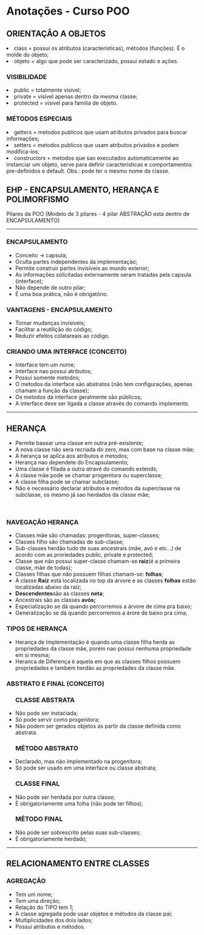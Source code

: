 <h1><strong>Anotações - Curso POO</strong></h1>

<h2>ORIENTAÇÃO A OBJETOS</h2>
<li> class = possui os atributos (características), métodos (funções). É o molde do objeto;</li>
<li> objeto = algo que pode ser caracterizado, possui estado e ações.</li>

<h3>VISIBILIDADE</h3>
<li> public = totalmente visivel;</li>
<li> private = visivel apenas dentro da mesma classe;</li>
<li> protected = visivel para familia de objeto.</li>

<h3>MÉTODOS ESPECIAIS</h3>
<li> getters = metodos publicos que usam atributos privados para buscar informações;
<li> setters = metodos publicos que usam atributos privados e podem modifica-los;
<li> constructors = metodos que sao executados automaticamente ao instanciar um objeto, serve para definir caracteristicas e comportamentos pre-definidos e default. Obs.: pode ter o mesmo nome da classe.

<h2>EHP - ENCAPSULAMENTO, HERANÇA E POLIMORFISMO</h2>
Pilares da POO (Modelo de 3 pilares - 4 pilar ABSTRAÇÃO esta dentro de ENCAPSULAMENTO)

<hr>
<h3>ENCAPSULAMENTO</h3>
 <ul>
 	<li>Conceito -> capsula;</li>
	 <li> Oculta partes independentes da implementação;</li>
	 <li>Permite construir partes invisíveis ao mundo exterior;</li>
	 <li>As informações solicitadas externamente seram tratadas pela capsula (interface);</li>
	 <li>Não depende de outro pilar;</li>
	 <li>É uma boa prática, nāo é obrigatório.</li>
 </ul>
<h3>VANTAGENS - ENCAPSULAMENTO</h3>
<ul>
	<li>Tornar mudanças invisíveis;</li>
	<li>Facilitar a reutiliçāo do código;</li>
	<li>Reduzir efeitos colatareais ao código.</li>
</ul>
<h3>CRIANDO UMA INTERFACE (CONCEITO)</h3>
<ul>
	<li>Interface tem um nome;</li>
	<li>Interface nao possui atributos;</li>
	<li>Possui somente metodos;</li>
	<li>O metodos da interface são abstratos (não tem configurações, apenas chamam a função da classe);</li>
	<li>Os metodos da interface geralmente são públicos;</li>
	<li>A interface deve ser ligada a classe através do comando implements.</li>
</ul>
<hr>
<h2>HERANÇA</h2>
<ul>
	<li>Permite basear uma classe em outra pré-existente;</li>
	<li>A nova classe não sera recriada do zero, mas com base na classe mãe;</li>
	<li>A herança se aplica aos atributos e metodos;</li>
	<li>Herança nao dependete do Encapsulamento;</li>
	<li>Uma classe é filiada a outra atravé do comando extends;</li>
	<li>A classe mãe pode se chamar progenitora ou superclasse;</li>
	<li>A classe filha pode se chamar subclasse;</li>
	<li>Não é necessário declarar atributos e metodos da superclasse na subclasse, os mesmo já sao herdados da classe mãe;
	</li>
</ul>
<br>
<h3>NAVEGAÇÃO HERANÇA</h3>
<ul>
	<li>Classes mãe são chamadas: progenitoras, super-classes;</li>
	<li>Classes filho são chamadas de sub-classe;</li>
	<li>Sub-classes herdão tudo de suas ancestrais (mãe, avó e etc...) de acordo com as proriedades public, private e protected;</li>
	<li>Classe que não possui super-classe chamam-se <strong>raiz</strong>(é a primeira classe, mãe de todas);</li>
	<li>Classes filhas que não possuem filhas chamam-se: <strong>folhas</strong>;</li>
	<li>A classe <strong>Raiz</strong> está localizada no top da árvore e as classes <strong>folhas</strong> estão localizadas abaixo da raiz;</li>
	<li><strong>Descendentes</strong>são as classes <strong>neta</strong>;</li>
	<li>Ancestrais são as classes <strong>avós;</strong></li>
	<li>Especialização se dá quando percorremos a árvore de cima pra baixo;</li>
	<li>Generalização se dá quando percorremos a árore de baixo pra cima;</li>
</ul>
<h3>TIPOS DE HERANÇA</h3>
<ul>
	<li>Herança de Implementação é quando uma classe filha herda as propriedades da classe mãe, porém nao possui nenhuma propriedade em si mesma;</li>
	<li>Heranca de Diferença é aquela em que as classes filhos possuem propriedades e também herdão as propriedades da classe mãe.</li>
</ul>
<h3>ABSTRATO E FINAL (CONCEITO)</h3>
<ul>
	<h3>CLASSE ABSTRATA</h3>
	<li>Não pode ser instaciada;</li>
	<li>Só pode servir como progenitora;</li>
	<li>Não podem ser gerados objetos as partir da classe definida como abstrata.</li>
	<h3>MÉTODO ABSTRATO</h3>
	<li>Declarado, mas não implementado na progenitora;</li>
	<li>Só pode ser usado em uma interface ou classe abstrata;</li>
	<h3>CLASSE FINAL</h3>
	<li>Não pode ser herdada por outra classe;</li>
	<li>É obrigatoriamente uma folha (não pode ter filhos);</li>
	<h3>MÉTODO FINAL</h3>
	<li>Não pode ser sobrescrito pelas suas sub-classes;</li>
	<li>É obrigatoriamente herdado;</li>
</ul>

<hr>
<h2>RELACIONAMENTO ENTRE CLASSES</h2>

<h3>AGREGAÇÃO</h3>
<ul>
	<li>Tem um nome;</li>
	<li>Tem uma direção;</li>
	<li>Relação do TIPO tem 1;</li>
	<li>A classe agregada pode usar objetos e métodos da classe pai;</li>
	<li>Multiplicidades dos dois lados;</li>
	<li>Possui atributos e métodos.</li>
</ul>






